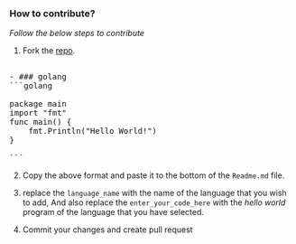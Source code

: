 ### How to contribute?

_Follow the below steps to contribute_

1. Fork the [repo](https://github.com/tonalmathew/hello-world-s).

<pre>

- ### golang
```golang

package main
import "fmt"
func main() {
    fmt.Println("Hello World!")
}

```
</pre>

2. Copy the above format and paste it to the bottom of the `Readme.md` file.

3. replace the `language_name` with the name of the language that you wish to add,
And also replace the `enter_your_code_here` with the _hello world_ program of the language that you have selected.

4. Commit your changes and create pull request
